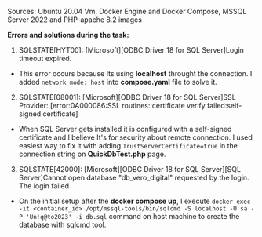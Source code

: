 Sources: Ubuntu 20.04 Vm, Docker Engine and Docker Compose, MSSQL Server 2022 and PHP-apache 8.2 images

**Errors and solutions during the task:**
1. SQLSTATE[HYT00]: [Microsoft][ODBC Driver 18 for SQL Server]Login timeout expired.
- This error occurs because Its using **localhost** throught the connection. I added `network_mode: host` into **compose.yaml** file to solve it.  
2. SQLSTATE[08001]: [Microsoft][ODBC Driver 18 for SQL Server]SSL Provider: [error:0A000086:SSL routines::certificate verify failed:self-signed certificate]
- When SQL Server gets installed it is configured with a self-signed certificate and I believe It's for security about remote connection. I used easiest way to fix it with adding `TrustServerCertificate=true` in the connection string on **QuickDbTest.php** page.
3. SQLSTATE[42000]: [Microsoft][ODBC Driver 18 for SQL Server][SQL Server]Cannot open database "db_vero_digital" requested by the login. The login failed
- On the initial setup after the **docker compose up**, I execute `docker exec -it <container_id> /opt/mssql-tools/bin/sqlcmd -S localhost -U sa -P 'Un!q@to2023' -i db.sql` command on host machine to create the database with sqlcmd tool. 
